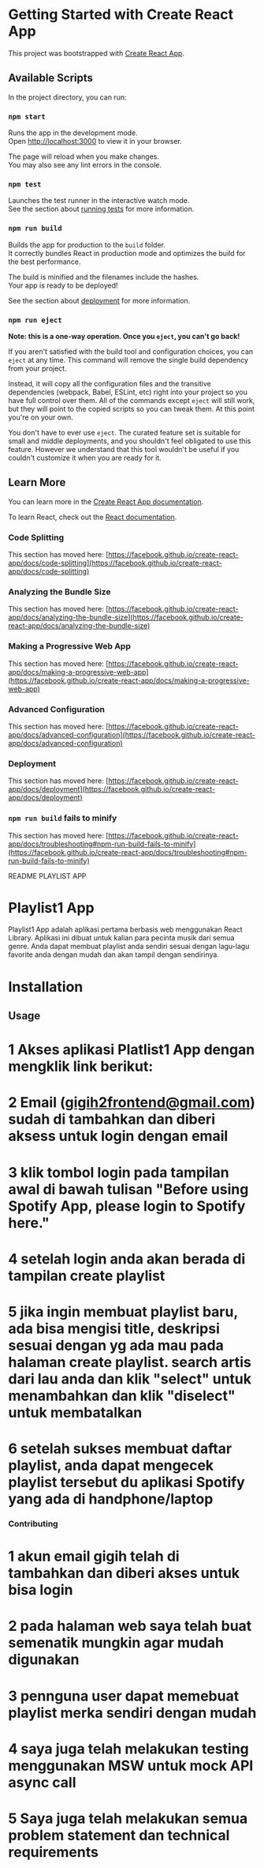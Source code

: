 # Getting Started with Create React App

This project was bootstrapped with [Create React App](https://github.com/facebook/create-react-app).

## Available Scripts

In the project directory, you can run:

### `npm start`

Runs the app in the development mode.\
Open [http://localhost:3000](http://localhost:3000) to view it in your browser.

The page will reload when you make changes.\
You may also see any lint errors in the console.

### `npm test`

Launches the test runner in the interactive watch mode.\
See the section about [running tests](https://facebook.github.io/create-react-app/docs/running-tests) for more information.

### `npm run build`

Builds the app for production to the `build` folder.\
It correctly bundles React in production mode and optimizes the build for the best performance.

The build is minified and the filenames include the hashes.\
Your app is ready to be deployed!

See the section about [deployment](https://facebook.github.io/create-react-app/docs/deployment) for more information.

### `npm run eject`

**Note: this is a one-way operation. Once you `eject`, you can't go back!**

If you aren't satisfied with the build tool and configuration choices, you can `eject` at any time. This command will remove the single build dependency from your project.

Instead, it will copy all the configuration files and the transitive dependencies (webpack, Babel, ESLint, etc) right into your project so you have full control over them. All of the commands except `eject` will still work, but they will point to the copied scripts so you can tweak them. At this point you're on your own.

You don't have to ever use `eject`. The curated feature set is suitable for small and middle deployments, and you shouldn't feel obligated to use this feature. However we understand that this tool wouldn't be useful if you couldn't customize it when you are ready for it.

## Learn More

You can learn more in the [Create React App documentation](https://facebook.github.io/create-react-app/docs/getting-started).

To learn React, check out the [React documentation](https://reactjs.org/).

### Code Splitting

This section has moved here: [https://facebook.github.io/create-react-app/docs/code-splitting](https://facebook.github.io/create-react-app/docs/code-splitting)

### Analyzing the Bundle Size

This section has moved here: [https://facebook.github.io/create-react-app/docs/analyzing-the-bundle-size](https://facebook.github.io/create-react-app/docs/analyzing-the-bundle-size)

### Making a Progressive Web App

This section has moved here: [https://facebook.github.io/create-react-app/docs/making-a-progressive-web-app](https://facebook.github.io/create-react-app/docs/making-a-progressive-web-app)

### Advanced Configuration

This section has moved here: [https://facebook.github.io/create-react-app/docs/advanced-configuration](https://facebook.github.io/create-react-app/docs/advanced-configuration)

### Deployment

This section has moved here: [https://facebook.github.io/create-react-app/docs/deployment](https://facebook.github.io/create-react-app/docs/deployment)

### `npm run build` fails to minify

This section has moved here: [https://facebook.github.io/create-react-app/docs/troubleshooting#npm-run-build-fails-to-minify](https://facebook.github.io/create-react-app/docs/troubleshooting#npm-run-build-fails-to-minify)


README PLAYLIST APP

# Playlist1 App

Playlist1 App adalah aplikasi pertama berbasis web menggunakan React Library. Aplikasi ini dibuat untuk kalian para pecinta musik dari semua genre. Anda dapat membuat playlist anda sendiri sesuai dengan lagu-lagu favorite anda dengan mudah dan akan tampil dengan sendirinya.

# Installation



## Usage

# 1 Akses aplikasi Platlist1 App dengan mengklik link berikut: 
# 2 Email (gigih2frontend@gmail.com) sudah di tambahkan dan diberi aksess untuk login dengan email
# 3 klik tombol login pada tampilan awal di bawah tulisan "Before using Spotify App, please login to Spotify here."
# 4 setelah login anda akan berada di tampilan create playlist
# 5 jika ingin membuat playlist baru, ada bisa mengisi title, deskripsi sesuai dengan yg ada mau pada halaman create playlist. search artis dari lau anda dan klik "select" untuk menambahkan dan klik "diselect" untuk membatalkan
# 6 setelah sukses membuat daftar playlist, anda dapat mengecek playlist tersebut du aplikasi Spotify yang ada di handphone/laptop


### Contributing
# 1 akun email gigih telah di tambahkan dan diberi akses untuk bisa login
# 2 pada halaman web saya telah buat semenatik mungkin agar mudah digunakan
# 3 pennguna user dapat memebuat playlist merka sendiri dengan mudah
# 4 saya juga telah melakukan testing menggunakan MSW untuk mock API async call
# 5 Saya juga telah melakukan semua problem statement dan technical requirements 